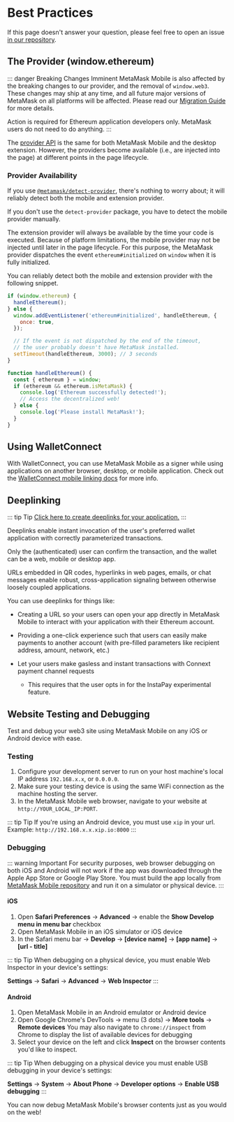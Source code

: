 # Best Practices

If this page doesn't answer your question, please feel free to open an issue [in our repository](https://github.com/MetaMask/metamask-mobile).

## The Provider (window.ethereum)

::: danger Breaking Changes Imminent
MetaMask Mobile is also affected by the breaking changes to our provider, and the removal of `window.web3`.
These changes may ship at any time, and all future major versions of MetaMask on all platforms will be affected.
Please read our [Migration Guide](./provider-migration.html) for more details.

Action is required for Ethereum application developers only.
MetaMask users do not need to do anything.
:::

The [provider API](./ethereum-provider.html) is the same for both MetaMask Mobile and the desktop extension.
However, the providers become available (i.e., are injected into the page) at different points in the page lifecycle.

### Provider Availability

If you use [`@metamask/detect-provider`](https://npmjs.com/package/@metamask/detect-provider), there's nothing to worry about; it will reliably detect both the mobile and extension provider.

If you don't use the `detect-provider` package, you have to detect the mobile provider manually.

The extension provider will always be available by the time your code is executed.
Because of platform limitations, the mobile provider may not be injected until later in the page lifecycle.
For this purpose, the MetaMask provider dispatches the event `ethereum#initialized` on `window` when it is fully initialized.

You can reliably detect both the mobile and extension provider with the following snippet.

```javascript
if (window.ethereum) {
  handleEthereum();
} else {
  window.addEventListener('ethereum#initialized', handleEthereum, {
    once: true,
  });

  // If the event is not dispatched by the end of the timeout,
  // the user probably doesn't have MetaMask installed.
  setTimeout(handleEthereum, 3000); // 3 seconds
}

function handleEthereum() {
  const { ethereum } = window;
  if (ethereum && ethereum.isMetaMask) {
    console.log('Ethereum successfully detected!');
    // Access the decentralized web!
  } else {
    console.log('Please install MetaMask!');
  }
}
```

## Using WalletConnect

With WalletConnect, you can use MetaMask Mobile as a signer while using applications on another browser, desktop, or mobile application.
Check out the [WalletConnect mobile linking docs](https://docs.walletconnect.org/mobile-linking) for more info.

## Deeplinking

::: tip Tip
[Click here to create deeplinks for your application.](https://metamask.github.io/metamask-deeplinks/#)
:::

Deeplinks enable instant invocation of the user's preferred wallet application with correctly parameterized transactions.

Only the (authenticated) user can confirm the transaction, and the wallet can be a web, mobile or desktop app.

URLs embedded in QR codes, hyperlinks in web pages, emails, or chat messages enable robust, cross-application signaling between otherwise loosely coupled applications.

You can use deeplinks for things like:

- Creating a URL so your users can open your app directly in MetaMask Mobile to interact with your application with their Ethereum account.

- Providing a one-click experience such that users can easily make payments to another account (with pre-filled parameters like recipient address, amount, network, etc.)

- Let your users make gasless and instant transactions with Connext payment channel requests
  - This requires that the user opts in for the InstaPay experimental feature.

## Website Testing and Debugging

Test and debug your web3 site using MetaMask Mobile on any iOS or Android device with ease.

### Testing

1. Configure your development server to run on your host machine's local IP address `192.168.x.x`, or `0.0.0.0`.
2. Make sure your testing device is using the same WiFi connection as the machine hosting the server.
3. In the MetaMask Mobile web browser, navigate to your website at `http://YOUR_LOCAL_IP:PORT`.

::: tip Tip
If you're using an Android device, you must use `xip` in your url. Example: `http://192.168.x.x.xip.io:8000`
:::

### Debugging

::: warning Important
For security purposes, web browser debugging on both iOS and Android will not work if the app was downloaded through the Apple App Store or Google Play Store.
You must build the app locally from [MetaMask Mobile repository](https://github.com/MetaMask/metamask-mobile) and run it on a simulator or physical device.
:::

#### iOS

1. Open **Safari Preferences** -> **Advanced** -> enable the **Show Develop menu in menu bar** checkbox
2. Open MetaMask Mobile in an iOS simulator or iOS device
3. In the Safari menu bar -> **Develop** -> **[device name]** -> **[app name]** -> **[url - title]**

::: tip Tip
When debugging on a physical device, you must enable Web Inspector in your device's settings:

**Settings** -> **Safari** -> **Advanced** -> **Web Inspector**
:::

#### Android

1. Open MetaMask Mobile in an Android emulator or Android device
2. Open Google Chrome's DevTools -> menu (3 dots) -> **More tools** -> **Remote devices**
   You may also navigate to `chrome://inspect` from Chrome to display the list of available devices for debugging
3. Select your device on the left and click **Inspect** on the browser contents you'd like to inspect.

::: tip Tip
When debugging on a physical device you must enable USB debugging in your device's settings:

**Settings** -> **System** -> **About Phone** -> **Developer options** -> **Enable USB debugging**
:::

You can now debug MetaMask Mobile's browser contents just as you would on the web!

